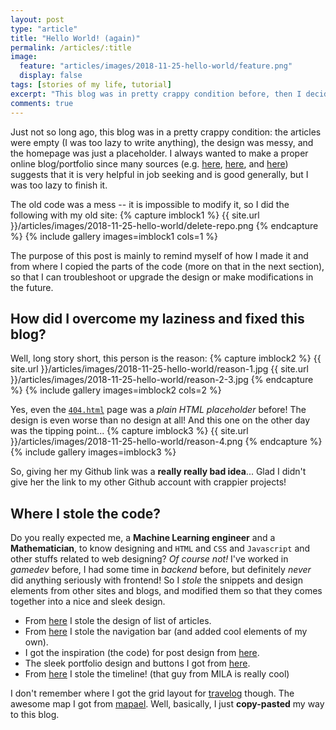 ```yaml
---
layout: post
type: "article"
title: "Hello World! (again)"
permalink: /articles/:title
image:
  feature: "articles/images/2018-11-25-hello-world/feature.png"
  display: false
tags: [stories of my life, tutorial]
excerpt: "This blog was in pretty crappy condition before, then I decided to make it great again. Here is the story..."
comments: true
---
```


Just not so long ago, this blog was in a pretty crappy condition: the articles were empty (I was too lazy to write anything), the design was messy, and the homepage was just a placeholder. I always wanted to make a proper online blog/portfolio since many sources (e.g. [here][why-portfolio-1], [here][why-portfolio-2], and [here][why-portfolio-3]) suggests that it is very helpful in job seeking and is good generally, but I was too lazy to finish it.

The old code was a mess -- it is impossible to modify it, so I did the following with my old site:
{% capture imblock1 %}
    {{ site.url }}/articles/images/2018-11-25-hello-world/delete-repo.png
{% endcapture %}
{% include gallery images=imblock1 cols=1 %}

The purpose of this post is mainly to remind myself of how I made it and from where I copied the parts of the code (more on that in the next section), so that I can troubleshoot or upgrade the design or make modifications in the future.

## How did I overcome my laziness and fixed this blog?

Well, long story short, this person is the reason:
{% capture imblock2 %}
    {{ site.url }}/articles/images/2018-11-25-hello-world/reason-1.jpg
    {{ site.url }}/articles/images/2018-11-25-hello-world/reason-2-3.jpg
{% endcapture %}
{% include gallery images=imblock2 cols=2 %}

Yes, even the [`404.html`][p404] page was a *plain HTML placeholder* before! The design is even worse than no design at all!
And this one on the other day was the tipping point...
{% capture imblock3 %}
    {{ site.url }}/articles/images/2018-11-25-hello-world/reason-4.png
{% endcapture %}
{% include gallery images=imblock3 %}

So, giving her my Github link was a **really really bad idea**... Glad I didn't give her the link to my other Github account with crappier projects!


## Where I stole the code?

Do you really expected me, a **Machine Learning engineer** and a **Mathematician**, to know designing and `HTML` and `CSS` and `Javascript` and other stuffs related to web designing? *Of course not!* I've worked in *gamedev* before, I had some time in *backend* before, but definitely *never* did anything seriously with frontend! So I *stole* the snippets and design elements from other sites and blogs, and modified them so that they comes together into a nice and sleek design.

*  From [here][article-list] I stole the design of list of articles.
*  From [here][navbar] I stole the navigation bar (and added cool elements of my own).
*  I got the inspiration (the code) for post design from [here][post-design].
*  The sleek portfolio design and buttons I got from [here][portfolio].
*  From [here][liam-fedus] I stole the timeline! (that guy from MILA is really cool)

I don't remember where I got the grid layout for [travelog][travelog] though. The awesome map I got from [mapael][mapael]. Well, basically, I just **copy-pasted** my way to this blog.


[mapael]: https://www.vincentbroute.fr/mapael/
[travelog]: /travelog
[p404]: /404.html
[portfolio]: https://sproogen.github.io/modern-resume-theme/
[article-list]: https://nathanrooy.github.io/
[navbar]: http://jekyllthemes.org/themes/voyager/
[post-design]: http://jekyllthemes.org/themes/moon/
[liam-fedus]: http://acsweb.ucsd.edu/~wfedus/
[why-portfolio-1]: https://towardsdatascience.com/how-to-build-a-data-science-portfolio-5f566517c79c
[why-portfolio-2]: http://varianceexplained.org/r/start-blog/
[why-portfolio-3]: https://www.superdatascience.com/why-ds-should-write-more/
